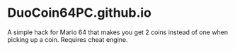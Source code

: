 # DuoCoin64PC.github.io
A simple hack for Mario 64 that makes you get 2 coins instead of one when picking up a coin. Requires cheat engine.
